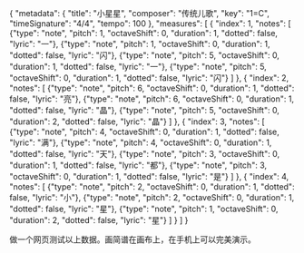{
  "metadata": {
    "title": "小星星",
    "composer": "传统儿歌",
    "key": "1=C",
    "timeSignature": "4/4",
    "tempo": 100
  },
  "measures": [
    {
      "index": 1,
      "notes": [
        {"type": "note", "pitch": 1, "octaveShift": 0, "duration": 1, "dotted": false, "lyric": "一"},
        {"type": "note", "pitch": 1, "octaveShift": 0, "duration": 1, "dotted": false, "lyric": "闪"},
        {"type": "note", "pitch": 5, "octaveShift": 0, "duration": 1, "dotted": false, "lyric": "一"},
        {"type": "note", "pitch": 5, "octaveShift": 0, "duration": 1, "dotted": false, "lyric": "闪"}
      ]
    },
    {
      "index": 2,
      "notes": [
        {"type": "note", "pitch": 6, "octaveShift": 0, "duration": 1, "dotted": false, "lyric": "亮"},
        {"type": "note", "pitch": 6, "octaveShift": 0, "duration": 1, "dotted": false, "lyric": "晶"},
        {"type": "note", "pitch": 5, "octaveShift": 0, "duration": 2, "dotted": false, "lyric": "晶"}
      ]
    },
    {
      "index": 3,
      "notes": [
        {"type": "note", "pitch": 4, "octaveShift": 0, "duration": 1, "dotted": false, "lyric": "满"},
        {"type": "note", "pitch": 4, "octaveShift": 0, "duration": 1, "dotted": false, "lyric": "天"},
        {"type": "note", "pitch": 3, "octaveShift": 0, "duration": 1, "dotted": false, "lyric": "都"},
        {"type": "note", "pitch": 3, "octaveShift": 0, "duration": 1, "dotted": false, "lyric": "是"}
      ]
    },
    {
      "index": 4,
      "notes": [
        {"type": "note", "pitch": 2, "octaveShift": 0, "duration": 1, "dotted": false, "lyric": "小"},
        {"type": "note", "pitch": 2, "octaveShift": 0, "duration": 1, "dotted": false, "lyric": "星"},
        {"type": "note", "pitch": 1, "octaveShift": 0, "duration": 2, "dotted": false, "lyric": "星"}
      ]
    }
  ]
}

做一个网页测试以上数据。画简谱在画布上，在手机上可以完美演示。